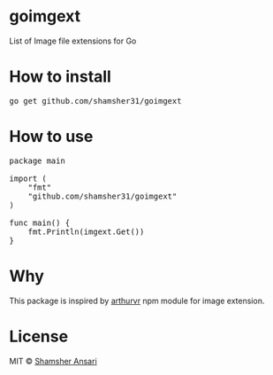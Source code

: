 # goimgext
List of Image file extensions for Go

# How to install
<pre>
go get github.com/shamsher31/goimgext
</pre>

# How to use
<pre>
package main

import (
	"fmt"
	"github.com/shamsher31/goimgext"
)

func main() {
	fmt.Println(imgext.Get())
}
</pre>

# Why
This package is inspired by [arthurvr](https://www.npmjs.com/package/image-extensions) npm module for image extension.

# License
MIT © [Shamsher Ansari](https://github.com/shamsher31)
